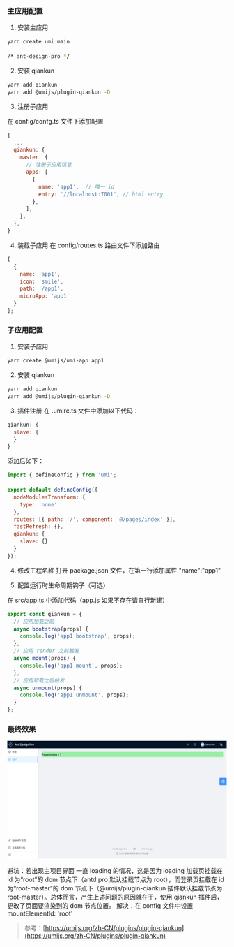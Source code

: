 ### 主应用配置

1. 安装主应用

```bash
yarn create umi main

/* ant-design-pro */
```

2. 安装 qiankun

```bash
yarn add qiankun
yarn add @umijs/plugin-qiankun -D
```

3. 注册子应用

在 config/confg.ts 文件下添加配置

```javascript
{
  ...
  qiankun: {
    master: {
      // 注册子应用信息
      apps: [
        {
          name: 'app1',  // 唯一 id
          entry: '//localhost:7001', // html entry
        },
      ],
    },
  },
}
```

4. 装载子应用
   在 config/routes.ts 路由文件下添加路由

```javascript
[
  {
    name: 'app1',
    icon: 'smile',
    path: '/app1',
    microApp: 'app1'
  }
];
```

### 子应用配置

1. 安装子应用

```bash
yarn create @umijs/umi-app app1
```

2. 安装 qiankun

```bash
yarn add qiankun
yarn add @umijs/plugin-qiankun -D
```

3. 插件注册
   在 .umirc.ts 文件中添加以下代码：

```javascript
qiankun: {
  slave: {
  }
}
```

添加后如下：

```javascript
import { defineConfig } from 'umi';

export default defineConfig({
  nodeModulesTransform: {
    type: 'none'
  },
  routes: [{ path: '/', component: '@/pages/index' }],
  fastRefresh: {},
  qiankun: {
    slave: {}
  }
});
```

4. 修改工程名称
   打开 package.json 文件，在第一行添加属性 "name":"app1"

5. 配置运行时生命周期钩子（可选）

在 src/app.ts 中添加代码（app.js 如果不存在请自行新建）

```javascript
export const qiankun = {
  // 应用加载之前
  async bootstrap(props) {
    console.log('app1 bootstrap', props);
  },
  // 应用 render 之前触发
  async mount(props) {
    console.log('app1 mount', props);
  },
  // 应用卸载之后触发
  async unmount(props) {
    console.log('app1 unmount', props);
  }
};
```

### 最终效果

![图片](./img/qiankun1.png)

避坑：若出现主项目界面 一直 loading 的情况，这是因为 loading 加载页挂载在 id 为“root”的 dom 节点下（antd pro 默认挂载节点为 root），而登录页挂载在 id 为“root-master”的 dom 节点下（@umijs/plugin-qiankun 插件默认挂载节点为 root-master）。总体而言，产生上述问题的原因就在于，使用 qiankun 插件后，更改了页面要渲染到的 dom 节点位置。
解决：在 config 文件中设置 mountElementId: 'root'

> 参考：[https://umijs.org/zh-CN/plugins/plugin-qiankun](https://umijs.org/zh-CN/plugins/plugin-qiankun)
